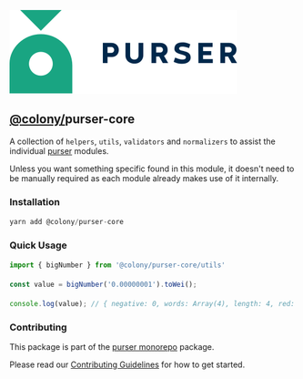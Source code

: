 ![purser](../../../../.assets/purser_200.svg)

## [@colony/](https://www.npmjs.com/org/colony)purser-core

A collection of `helpers`, `utils`, `validators` and `normalizers` to assist the individual [purser](https://github.com/JoinColony/purser) modules.

Unless you want something specific found in this module, it doesn't need to be manually required as each module already makes use of it internally.

### Installation
```js
yarn add @colony/purser-core
```

### Quick Usage
```js
import { bigNumber } from '@colony/purser-core/utils'

const value = bigNumber('0.00000001').toWei();

console.log(value); // { negative: 0, words: Array(4), length: 4, red: null }
```

### Contributing

This package is part of the [purser monorepo](https://github.com/JoinColony/purser) package.

Please read our [Contributing Guidelines](https://github.com/JoinColony/purser/blob/master/.github/CONTRIBUTING.md) for how to get started.
